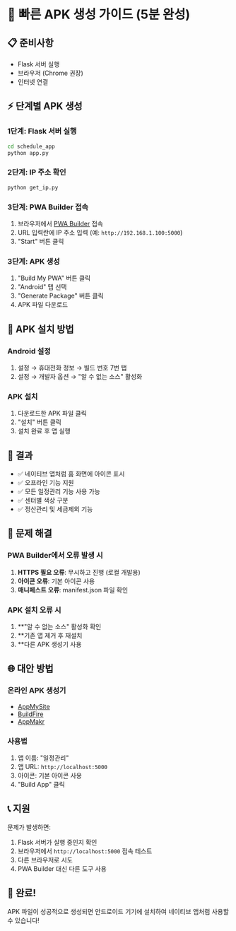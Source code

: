 # 🚀 빠른 APK 생성 가이드 (5분 완성)

## 📋 준비사항
- Flask 서버 실행
- 브라우저 (Chrome 권장)
- 인터넷 연결

## ⚡ 단계별 APK 생성

### 1단계: Flask 서버 실행
```bash
cd schedule_app
python app.py
```

### 2단계: IP 주소 확인
```bash
python get_ip.py
```

### 3단계: PWA Builder 접속
1. 브라우저에서 [PWA Builder](https://www.pwabuilder.com/) 접속
2. URL 입력란에 IP 주소 입력 (예: `http://192.168.1.100:5000`)
3. "Start" 버튼 클릭

### 3단계: APK 생성
1. "Build My PWA" 버튼 클릭
2. "Android" 탭 선택
3. "Generate Package" 버튼 클릭
4. APK 파일 다운로드

## 📱 APK 설치 방법

### Android 설정
1. 설정 → 휴대전화 정보 → 빌드 번호 7번 탭
2. 설정 → 개발자 옵션 → "알 수 없는 소스" 활성화

### APK 설치
1. 다운로드한 APK 파일 클릭
2. "설치" 버튼 클릭
3. 설치 완료 후 앱 실행

## 🎯 결과
- ✅ 네이티브 앱처럼 홈 화면에 아이콘 표시
- ✅ 오프라인 기능 지원
- ✅ 모든 일정관리 기능 사용 가능
- ✅ 센터별 색상 구분
- ✅ 정산관리 및 세금제외 기능

## 🔧 문제 해결

### PWA Builder에서 오류 발생 시
1. **HTTPS 필요 오류**: 무시하고 진행 (로컬 개발용)
2. **아이콘 오류**: 기본 아이콘 사용
3. **매니페스트 오류**: manifest.json 파일 확인

### APK 설치 오류 시
1. **"알 수 없는 소스" 활성화 확인
2. **기존 앱 제거 후 재설치
3. **다른 APK 생성기 사용

## 🌐 대안 방법

### 온라인 APK 생성기
- [AppMySite](https://www.appmysite.com/)
- [BuildFire](https://buildfire.com/)
- [AppMakr](https://appmakr.com/)

### 사용법
1. 앱 이름: "일정관리"
2. 앱 URL: `http://localhost:5000`
3. 아이콘: 기본 아이콘 사용
4. "Build App" 클릭

## 📞 지원

문제가 발생하면:
1. Flask 서버가 실행 중인지 확인
2. 브라우저에서 `http://localhost:5000` 접속 테스트
3. 다른 브라우저로 시도
4. PWA Builder 대신 다른 도구 사용

## 🎉 완료!

APK 파일이 성공적으로 생성되면 안드로이드 기기에 설치하여 네이티브 앱처럼 사용할 수 있습니다! 